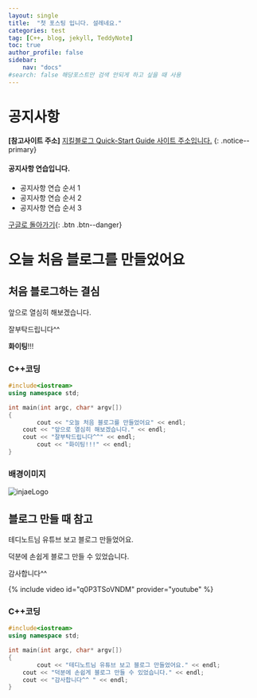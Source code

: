```yaml
---
layout: single
title:  "첫 포스팅 입니다. 설레네요."
categories: test
tag: [C++, blog, jekyll, TeddyNote]
toc: true
author_profile: false
sidebar:
    nav: "docs"
#search: false 해당포스트만 검색 안되게 하고 싶을 때 사용
---
```

# 공지사항
**[참고사이트 주소]** [지킬블로그 Quick-Start Guide 사이트 주소입니다.](https://mmistakes.github.io/minimal-mistakes/docs/quick-start-guide/)
{: .notice--primary}

<div class="notice--success">
<h4>공지사항 연습입니다.</h4>
<ul>
        <li>공지사항 연습 순서 1</li>
        <li>공지사항 연습 순서 2</li>
        <li>공지사항 연습 순서 3</li>
</ul>
</div>

[구글로 돌아가기](https://google.com){: .btn .btn--danger}



# 오늘 처음 블로그를 만들었어요

## 처음 블로그하는 결심

앞으로 열심히 해보겠습니다.

잘부탁드립니다^^

**화이팅**!!!

### C++코딩

```c++
#include<iostream>
using namespace std;

int main(int argc, char* argv[])
{
        cout << "오늘 처음 블로그를 만들었어요" << endl;
	cout << "앞으로 열심히 해보겠습니다." << endl;
	cout << "잘부탁드립니다^^" << endl;
        cout << "화이팅!!!" << endl;
}
```

### 배경이미지

![injaeLogo](../../images/2021-11-13-first/injaeLogo.jpg)



## 블로그 만들 때 참고

테디노트님 유튜브 보고 블로그 만들었어요.

덕분에 손쉽게 블로그 만들 수 있었습니다.

감사합니다^^ 

{% include video id="q0P3TSoVNDM" provider="youtube" %}

### C++코딩

```c++
#include<iostream>
using namespace std;

int main(int argc, char* argv[])
{
        cout << "테디노트님 유튜브 보고 블로그 만들었어요." << endl;
	cout << "덕분에 손쉽게 블로그 만들 수 있었습니다." << endl;
	cout << "감사합니다^^ " << endl;
}
```

